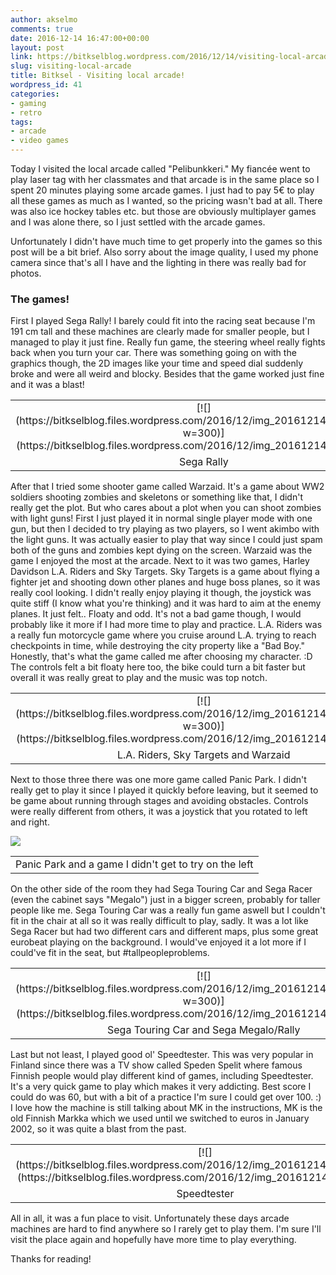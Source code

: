 ```yaml
---
author: akselmo
comments: true
date: 2016-12-14 16:47:00+00:00
layout: post
link: https://bitkselblog.wordpress.com/2016/12/14/visiting-local-arcade/
slug: visiting-local-arcade
title: Bitksel - Visiting local arcade!
wordpress_id: 41
categories:
- gaming
- retro
tags:
- arcade
- video games
---
```


Today I visited the local arcade called "Pelibunkkeri." My fiancée went to play laser tag with her classmates and that arcade is in the same place so I spent 20 minutes playing some arcade games. I just had to pay 5€ to play all these games as much as I wanted, so the pricing wasn't bad at all. There was also ice hockey tables etc. but those are obviously multiplayer games and I was alone there, so I just settled with the arcade games.

Unfortunately I didn't have much time to get properly into the games so this post will be a bit brief. Also sorry about the image quality, I used my phone camera since that's all I have and the lighting in there was really bad for photos.
<!-- more -->


### 




### The games!


First I played Sega Rally! I barely could fit into the racing seat because I'm 191 cm tall and these machines are clearly made for smaller people, but I managed to play it just fine. Really fun game, the steering wheel really fights back when you turn your car. There was something going on with the graphics though, the 2D images like your time and speed dial suddenly broke and were all weird and blocky. Besides that the game worked just fine and it was a blast!
<table cellpadding="0" align="center" style="margin-left:auto;margin-right:auto;text-align:center;" cellspacing="0" class="tr-caption-container" >
<tbody >
<tr >

<td style="text-align:center;" >[![](https://bitkselblog.files.wordpress.com/2016/12/img_20161214_140527.jpg?w=300)](https://bitkselblog.files.wordpress.com/2016/12/img_20161214_140527.jpg)
</td>
</tr>
<tr >

<td style="text-align:center;" class="tr-caption" >Sega Rally
</td>
</tr>
</tbody>
</table>
After that I tried some shooter game called Warzaid. It's a game about WW2 soldiers shooting zombies and skeletons or something like that, I didn't really get the plot. But who cares about a plot when you can shoot zombies with light guns! First I just played it in normal single player mode with one gun, but then I decided to try playing as two players, so I went akimbo with the light guns. It was actually easier to play that way since I could just spam both of the guns and zombies kept dying on the screen. Warzaid was the game I enjoyed the most at the arcade.
Next to it was two games, Harley Davidson L.A. Riders and Sky Targets. Sky Targets is a game about flying a fighter jet and shooting down other planes and huge boss planes, so it was really cool looking. I didn't really enjoy playing it though, the joystick was quite stiff (I know what you're thinking) and it was hard to aim at the enemy planes. It just felt.. Floaty and odd. It's not a bad game though, I would probably like it more if I had more time to play and practice.
L.A. Riders was a really fun motorcycle game where you cruise around L.A. trying to reach checkpoints in time, while destroying the city property like a "Bad Boy." Honestly, that's what the game called me after choosing my character. :D The controls felt a bit floaty here too, the bike could turn a bit faster but overall it was really great to play and the music was top notch.
<table cellpadding="0" align="center" style="margin-left:auto;margin-right:auto;text-align:center;" cellspacing="0" class="tr-caption-container" >
<tbody >
<tr >

<td style="text-align:center;" >[![](https://bitkselblog.files.wordpress.com/2016/12/img_20161214_140650.jpg?w=300)](https://bitkselblog.files.wordpress.com/2016/12/img_20161214_140650.jpg)
</td>
</tr>
<tr >

<td style="text-align:center;" class="tr-caption" >L.A. Riders, Sky Targets and Warzaid
</td>
</tr>
</tbody>
</table>
Next to those three there was one more game called Panic Park. I didn't really get to play it since I played it quickly before leaving, but it seemed to be game about running through stages and avoiding obstacles. Controls were really different from others, it was a joystick that you rotated to left and right.
<table cellpadding="0" align="center" style="margin-left:auto;margin-right:auto;text-align:center;" cellspacing="0" class="tr-caption-container" >
<tbody >
<tr >

[![](https://bitkselblog.files.wordpress.com/2016/12/img_20161214_140633.jpg?w=300)](https://bitkselblog.files.wordpress.com/2016/12/img_20161214_140633.jpg)


<td style="text-align:center;" class="tr-caption" >Panic Park and a game I didn't get to try on the left
</td>
</tr>
</tbody>
</table>
On the other side of the room they had Sega Touring Car and Sega Racer (even the cabinet says "Megalo") just in a bigger screen, probably for taller people like me. Sega Touring Car was a really fun game aswell but I couldn't fit in the chair at all so it was really difficult to play, sadly. It was a lot like Sega Racer but had two different cars and different maps, plus some great eurobeat playing on the background. I would've enjoyed it a lot more if I could've fit in the seat, but #tallpeopleproblems.
<table cellpadding="0" align="center" style="margin-left:auto;margin-right:auto;text-align:center;" cellspacing="0" class="tr-caption-container" >
<tbody >
<tr >

<td style="text-align:center;" >[![](https://bitkselblog.files.wordpress.com/2016/12/img_20161214_140618.jpg?w=300)](https://bitkselblog.files.wordpress.com/2016/12/img_20161214_140618.jpg)
</td>
</tr>
<tr >

<td style="text-align:center;" class="tr-caption" >Sega Touring Car and Sega Megalo/Rally
</td>
</tr>
</tbody>
</table>
Last but not least, I played good ol' Speedtester. This was very popular in Finland since there was a TV show called Speden Spelit where famous Finnish people would play different kind of games, including Speedtester. It's a very quick game to play which makes it very addicting. Best score I could do was 60, but with a bit of a practice I'm sure I could get over 100. :) I love how the machine is still talking about MK in the instructions, MK is the old Finnish Markka which we used until we switched to euros in January 2002, so it was quite a blast from the past.
<table cellpadding="0" align="center" style="margin-left:auto;margin-right:auto;text-align:center;" cellspacing="0" class="tr-caption-container" >
<tbody >
<tr >

<td style="text-align:center;" >[![](https://bitkselblog.files.wordpress.com/2016/12/img_20161214_143250.jpg)](https://bitkselblog.files.wordpress.com/2016/12/img_20161214_143250.jpg)
</td>
</tr>
<tr >

<td style="text-align:center;" class="tr-caption" >Speedtester
</td>
</tr>
</tbody>
</table>


All in all, it was a fun place to visit. Unfortunately these days arcade machines are hard to find anywhere so I rarely get to play them. I'm sure I'll visit the place again and hopefully have more time to play everything.







Thanks for reading!
